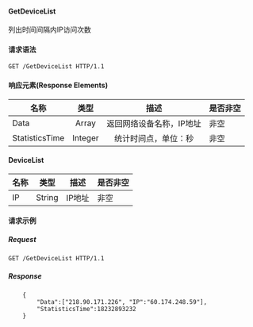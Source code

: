 #### GetDeviceList

列出时间间隔内IP访问次数

#### 请求语法

```
GET /GetDeviceList HTTP/1.1
```

#### 响应元素(Response Elements)
|名称|类型|描述|是否非空|
| ------------- |:-------------: |:-------------:| ------------- |
|Data|Array|返回网络设备名称，IP地址         |非空|
|StatisticsTime|Integer|统计时间点，单位：秒 |非空|

#### DeviceList
|名称|类型|描述|是否非空|
| ------------- |:-------------: |:-------------:| ------------- |
|IP|String|IP地址|非空|

#### 请求示例

##### Request
```
GET /GetDeviceList HTTP/1.1
```

##### Response

```
	{
        "Data":["218.90.171.226", "IP":"60.174.248.59"],
        "StatisticsTime":18232893232
	}
```
